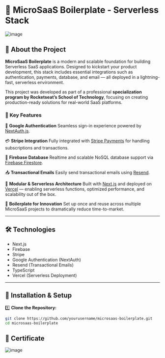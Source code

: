 
# 🚀 MicroSaaS Boilerplate - Serverless Stack

![image](https://github.com/user-attachments/assets/da42711a-ab33-4149-a818-f1afe26815eb)

## 📖 About the Project

**MicroSaaS Boilerplate** is a modern and scalable foundation for building Serverless SaaS applications. Designed to kickstart your product development, this stack includes essential integrations such as authentication, payments, database, and email — all deployed in a lightning-fast, serverless environment.

This project was developed as part of a  professional **specialization program by Rocketseat’s School of Technology**, focusing on creating production-ready solutions for real-world SaaS platforms.

### 🌟 Key Features

🔐 **Google Authentication**
Seamless sign-in experience powered by [NextAuth.js](https://next-auth.js.org/).

💳 **Stripe Integration**
Fully integrated with [Stripe Payments](https://stripe.com/) for handling subscriptions and transactions.

🧠 **Firebase Database**
Realtime and scalable NoSQL database support via [Firebase Firestore](https://firebase.google.com/docs/firestore).

📤 **Transactional Emails**
Easily send transactional emails using [Resend](https://resend.com/).

🧱 **Modular & Serverless Architecture**
Built with [Next.js](https://nextjs.org/) and deployed on [Vercel](https://vercel.com/) — enabling serverless functions, optimized performance, and scalability out of the box.

🎯 **Boilerplate for Innovation**
Set up once and reuse across multiple MicroSaaS projects to dramatically reduce time-to-market.

---

## 🛠 Technologies

- Next.js
- Firebase
- Stripe
- Google Authentication (NextAuth)
- Resend (Transactional Emails)
- TypeScript
- Vercel (Serverless Deployment)

---

## 🔧 Installation & Setup

1️⃣ **Clone the Repository:**

```bash
git clone https://github.com/yourusername/microsaas-boilerplate.git
cd microsaas-boilerplate
```

## 📜 Certificate
![image](https://github.com/user-attachments/assets/86fc7fcd-170b-47d9-8322-504851a849cd)
